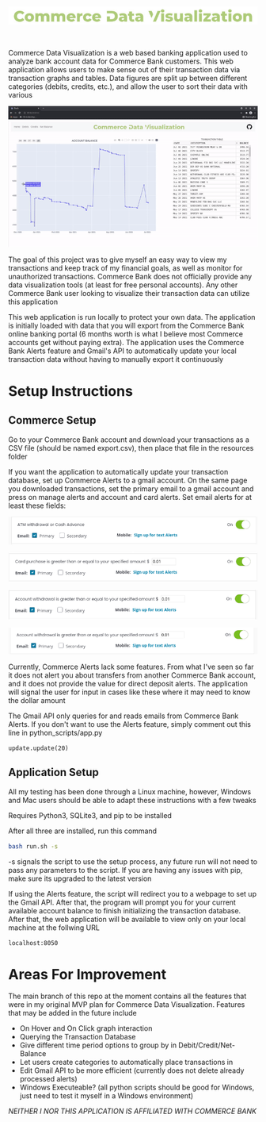 <p align="center">
  <img src="resources/readme/logo.jpg">
</p>

<br />

Commerce Data Visualization is a web based banking application used to analyze bank account data for Commerce Bank customers. This web application allows users to make sense out of their transaction data via transaction graphs and tables. Data figures are split up between different categories (debits, credits, etc.), and allow the user to sort their data with various 

<p align="center">
  <img src="resources/readme/demo.gif">
</p>

The goal of this project was to give myself an easy way to view my transactions and keep track of my financial goals, as well as monitor for unauthorized transactions. Commerce Bank does not officially provide any data visualization tools (at least for free personal accounts). Any other Commerce Bank user looking to visualize their transaction data can utilize this application


This web application is run locally to protect your own data. The application is initially loaded with data that you will export from the Commerce Bank online banking portal (6 months worth is what I believe most Commerce accounts get without paying extra). The application uses the Commerce Bank Alerts feature and Gmail's API to automatically update your local transaction data without having to manually export it continuously



# Setup Instructions

## Commerce Setup

Go to your Commerce Bank account and download your transactions as a CSV file (should be named export.csv), then place that file in the resources folder

If you want the application to automatically update your transaction database, set up Commerce Alerts to a gmail account. On the same page you downloaded transactions, set the primary email to a gmail account and press on manage alerts and account and card alerts. Set email alerts for at least these fields:

![Net Balance Page](resources/readme/readme_6.png)

![Net Balance Page](resources/readme/readme_3.png)

![Net Balance Page](resources/readme/readme_4.png)

![Net Balance Page](resources/readme/readme_5.png)

Currently, Commerce Alerts lack some features. From what I've seen so far it does not alert you about transfers from another Commerce Bank account, and it does not provide the value for direct deposit alerts. The application will signal the user for input in cases like these where it may need to know the dollar amount

The Gmail API only queries for and reads emails from Commerce Bank Alerts. If you don't want to use the Alerts feature, simply comment out this line in python_scripts/app.py

```python3
update.update(20)
```

## Application Setup

All my testing has been done through a Linux machine, however, Windows and Mac users should be able to adapt these instructions with a few tweaks

Requires Python3, SQLite3, and pip to be installed

After all three are installed, run this command

```bash
bash run.sh -s
```

-s signals the script to use the setup process, any future run will not need to pass any parameters to the script. If you are having any issues with pip, make sure its upgraded to the latest version

If using the Alerts feature, the script will redirect you to a webpage to set up the Gmail API. After that, the program will prompt you for your current available account balance to finish initializing the transaction database. After that, the web application will be available to view only on your local machine at the follwing URL

```
localhost:8050
```


# Areas For Improvement

The main branch of this repo at the moment contains all the features that were in my original MVP plan for Commerce Data Visualization. Features that may be added in the future include

- On Hover and On Click graph interaction
- Querying the Transaction Database
- Give different time period options to group by in Debit/Credit/Net-Balance
- Let users create categories to automatically place transactions in
- Edit Gmail API to be more efficient (currently does not delete already processed alerts)
- Windows Executeable? (all python scripts should be good for Windows, just need to test it myself in a Windows environment)




*NEITHER I NOR THIS APPLICATION IS AFFILIATED WITH COMMERCE BANK*
